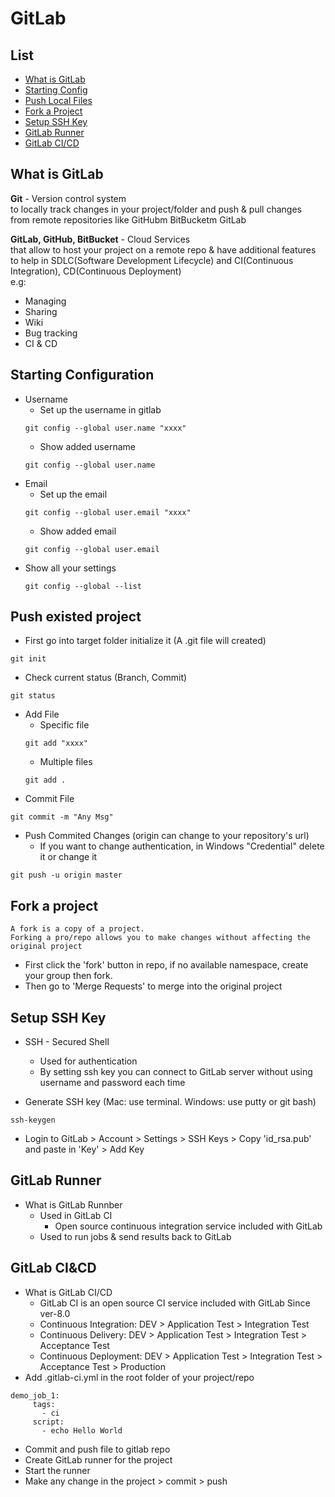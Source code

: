 # GitLab

## List
- [What is GitLab](#What-is-GitLab) 
- [Starting Config](#Starting-Configuration)
- [Push Local Files](#Push-existed-project)
- [Fork a Project](#Fork-a-project)
- [Setup SSH Key](#Setup-SSH-Key)
- [GitLab Runner](#GitLab-Runner)
- [GitLab CI/CD](#GitLab-CICD)

## What is GitLab

**Git** - Version control system  
to locally track changes in your project/folder and push & pull changes  
from remote repositories like GitHubm BitBucketm GitLab

**GitLab, GitHub, BitBucket** - Cloud Services  
that allow to host your project on a remote repo & have additional features  
to help in SDLC(Software Development Lifecycle) and CI(Continuous Integration), CD(Continuous Deployment)  
e.g:   
- Managing
- Sharing
- Wiki
- Bug tracking
- CI & CD

## Starting Configuration  
- Username  
    + Set up the username in gitlab
    ```git
    git config --global user.name "xxxx"
    ```
    + Show added username
    ```git
    git config --global user.name
    ```
- Email
    + Set up the email
    ```git
    git config --global user.email "xxxx"
    ```
    + Show added email
    ```git
    git config --global user.email
    ```
- Show all your settings
    ```git
    git config --global --list
    ```
 
## Push existed project
- First go into target folder initialize it (A .git file will created)
```git
git init
```
- Check current status (Branch, Commit)
```git
git status
```
- Add File
    + Specific file
    ```git
    git add "xxxx"
    ```
    + Multiple files
    ```git 
    git add .
    ```
- Commit File
```git
git commit -m "Any Msg"
```
- Push Commited Changes (origin can change to your repository's url)
    + If you want to change authentication, in Windows "Credential" delete it or change it
```git
git push -u origin master
```

## Fork a project
```
A fork is a copy of a project.
Forking a pro/repo allows you to make changes without affecting the original project
```
- First click the 'fork' button in repo, if no available namespace, create your group then fork.
- Then go to 'Merge Requests' to merge into the original project

## Setup SSH Key
- SSH - Secured Shell
    + Used for authentication
    + By setting ssh key you can connect to GitLab server without using username and password each time

- Generate SSH key (Mac: use terminal. Windows: use putty or git bash)
```
ssh-keygen
```
- Login to GitLab > Account > Settings > SSH Keys > Copy 'id_rsa.pub' and paste in 'Key' > Add Key

## GitLab Runner
- What is GitLab Runnber
    + Used in GitLab CI
        * Open source continuous integration service included with GitLab
    + Used to run jobs & send results back to GitLab
## GitLab CI&CD
- What is GitLab CI/CD
    + GitLab CI is an open source CI service included with GitLab Since ver-8.0
    + Continuous Integration: DEV > Application Test > Integration Test
    + Continuous Delivery:    DEV > Application Test > Integration Test > Acceptance Test
    + Continuous Deployment:  DEV > Application Test > Integration Test > Acceptance Test > Production
- Add .gitlab-ci.yml in the root folder of your project/repo
```
demo_job_1:
     tags:
       - ci
     script:
       - echo Hello World
```
- Commit and push file to gitlab repo
- Create GitLab runner for the project
- Start the runner
- Make any change in the project > commit > push
